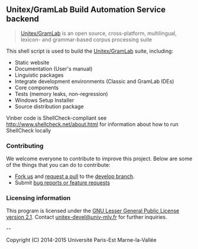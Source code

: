## Unitex/GramLab Build Automation Service backend

> [Unitex/GramLab][unitex] is an open source, cross-platform, multilingual, lexicon- and grammar-based corpus processing suite

This shell script is used to build the [Unitex/GramLab][unitex] suite, including:

- Static website
- Documentation (User's manual)
- Linguistic packages
- Integrate development environments (Classic and GramLab IDEs)
- Core components
- Tests (memory leaks, non-regression)
- Windows Setup Installer
- Source distribution package

Vinber code is ShellCheck-compliant see http://www.shellcheck.net/about.html for information about how to run ShellCheck locally

### Contributing

We welcome everyone to contribute to improve this project. Below are some of the
things that you can do to contribute:

-  [Fork us](https://github.com/UnitexGramLab/vinber-backend/fork) and [request a pull](https://github.com/UnitexGramLab/vinber-backend/pulls) to the [develop branch](https://github.com/UnitexGramLab/vinber-backend/tree/develop).
-  Submit [bug reports or feature requests](https://github.com/UnitexGramLab/vinber-backend/issues)

### Licensing information
This program is licensed under the [GNU Lesser General Public License version 2.1](/LICENSE). Contact unitex-devel@univ-mlv.fr for further inquiries.

--

Copyright (C) 2014-2015 Université Paris-Est Marne-la-Vallée

[unitex]: http://unitexgramlab.org
